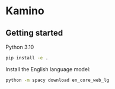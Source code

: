 # Kamino


## Getting started

Python 3.10

```bash
pip install -e .
```

Install the English language model:

```bash
python -m spacy download en_core_web_lg
```
